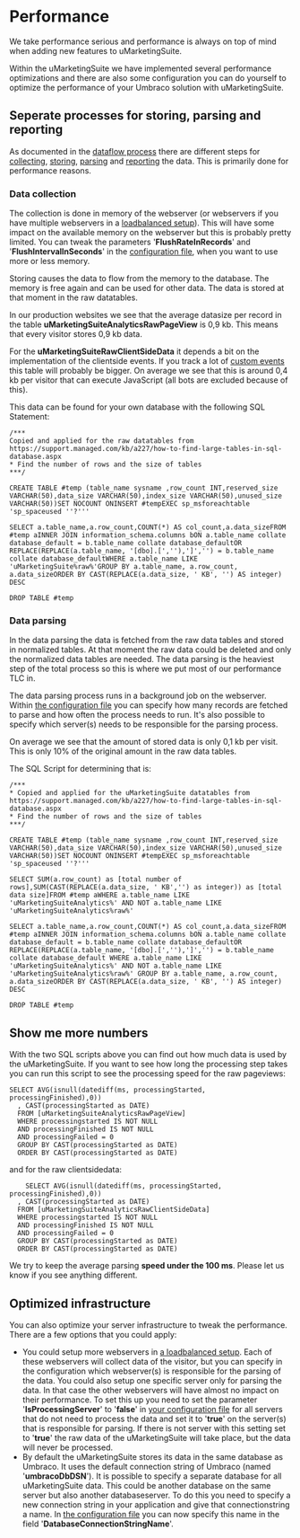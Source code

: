 # Performance

We take performance serious and performance is always on top of mind when adding new features to uMarketingSuite.

Within the uMarketingSuite we have implemented several performance optimizations and there are also some configuration you can do yourself to optimize the performance of your Umbraco solution with uMarketingSuite.

## Seperate processes for storing, parsing and reporting

As documented in the [dataflow process](/the-umarketingsuite-broad-overview/dataflow-pipeline/) there are different steps for [collecting](/the-umarketingsuite-broad-overview/dataflow-pipeline/data-collection/), [storing](/the-umarketingsuite-broad-overview/dataflow-pipeline/data-storage/), [parsing](/the-umarketingsuite-broad-overview/dataflow-pipeline/data-parsing/) and [reporting](/the-umarketingsuite-broad-overview/dataflow-pipeline/reporting/) the data. This is primarily done for performance reasons.

### Data collection

The collection is done in memory of the webserver (or webservers if you have multiple webservers in a [loadbalanced setup](https://our.umbraco.com/Documentation/Getting-Started/Setup/Server-Setup/Load-Balancing/)). This will have some impact on the available memory on the webserver but this is probably pretty limited. You can tweak the parameters '**FlushRateInRecords**' and '**FlushIntervalInSeconds**' in the [configuration file](/installing-umarketingsuite/configuration-options-1-x/), when you want to use more or less memory.

Storing causes the data to flow from the memory to the database. The memory is free again and can be used for other data. The data is stored at that moment in the raw datatables.

In our production websites we see that the average datasize per record in the table **uMarketingSuiteAnalyticsRawPageView** is 0,9 kb. This means that every visitor stores 0,9 kb data.

For the **uMarketingSuiteRawClientSideData** it depends a bit on the implementation of the clientside events. If you track a lot of [custom events](/the-umarketingsuite-broad-overview/dataflow-pipeline/data-collection/) this table will probably be bigger. On average we see that this is around 0,4 kb per visitor that can execute JavaScript (all bots are excluded because of this).

This data can be found for your own database with the following SQL Statement:

    /***
    Copied and applied for the raw datatables from https://support.managed.com/kb/a227/how-to-find-large-tables-in-sql-database.aspx
    * Find the number of rows and the size of tables
    ***/
    
    CREATE TABLE #temp (table_name sysname ,row_count INT,reserved_size VARCHAR(50),data_size VARCHAR(50),index_size VARCHAR(50),unused_size VARCHAR(50))SET NOCOUNT ONINSERT #tempEXEC sp_msforeachtable 'sp_spaceused ''?'''

    SELECT a.table_name,a.row_count,COUNT(*) AS col_count,a.data_sizeFROM #temp aINNER JOIN information_schema.columns bON a.table_name collate database_default = b.table_name collate database_defaultOR REPLACE(REPLACE(a.table_name, '[dbo].[',''),']','') = b.table_name collate database_defaultWHERE a.table_name LIKE 'uMarketingSuite%raw%'GROUP BY a.table_name, a.row_count, a.data_sizeORDER BY CAST(REPLACE(a.data_size, ' KB', '') AS integer) DESC

    DROP TABLE #temp

### Data parsing

In the data parsing the data is fetched from the raw data tables and stored in normalized tables. At that moment the raw data could be deleted and only the normalized data tables are needed. The data parsing is the heaviest step of the total process so this is where we put most of our performance TLC in.

The data parsing process runs in a background job on the webserver. Within [the configuration file](/installing-umarketingsuite/configuration-options-1-x/) you can specify how many records are fetched to parse and how often the process needs to run. It's also possible to specify which server(s) needs to be responsible for the parsing process.

On average we see that the amount of stored data is only 0,1 kb per visit. This is only 10% of the original amount in the raw data tables.

The SQL Script for determining that is:

    /***
    * Copied and applied for the uMarketingSuite datatables from https://support.managed.com/kb/a227/how-to-find-large-tables-in-sql-database.aspx
    * Find the number of rows and the size of tables
    ***/
    
    CREATE TABLE #temp (table_name sysname ,row_count INT,reserved_size VARCHAR(50),data_size VARCHAR(50),index_size VARCHAR(50),unused_size VARCHAR(50))SET NOCOUNT ONINSERT #tempEXEC sp_msforeachtable 'sp_spaceused ''?'''

    SELECT SUM(a.row_count) as [total number of rows],SUM(CAST(REPLACE(a.data_size, ' KB','') as integer)) as [total data size]FROM #temp aWHERE a.table_name LIKE 'uMarketingSuiteAnalytics%' AND NOT a.table_name LIKE 'uMarketingSuiteAnalytics%raw%'

    SELECT a.table_name,a.row_count,COUNT(*) AS col_count,a.data_sizeFROM #temp aINNER JOIN information_schema.columns bON a.table_name collate database_default = b.table_name collate database_defaultOR REPLACE(REPLACE(a.table_name, '[dbo].[',''),']','') = b.table_name collate database_default WHERE a.table_name LIKE 'uMarketingSuiteAnalytics%' AND NOT a.table_name LIKE 'uMarketingSuiteAnalytics%raw%' GROUP BY a.table_name, a.row_count, a.data_sizeORDER BY CAST(REPLACE(a.data_size, ' KB', '') AS integer) DESC

    DROP TABLE #temp

## Show me more numbers

With the two SQL scripts above you can find out how much data is used by the uMarketingSuite. If you want to see how long the processing step takes you can run this script to see the processing speed for the raw pageviews:

    SELECT AVG(isnull(datediff(ms, processingStarted, processingFinished),0))
      , CAST(processingStarted as DATE)
      FROM [uMarketingSuiteAnalyticsRawPageView]
      WHERE processingstarted IS NOT NULL
      AND processingFinished IS NOT NULL
      AND processingFailed = 0
      GROUP BY CAST(processingStarted as DATE)
      ORDER BY CAST(processingStarted as DATE)

and for the raw clientsidedata:

        SELECT AVG(isnull(datediff(ms, processingStarted, processingFinished),0))
      , CAST(processingStarted as DATE)
      FROM [uMarketingSuiteAnalyticsRawClientSideData]
      WHERE processingstarted IS NOT NULL
      AND processingFinished IS NOT NULL
      AND processingFailed = 0
      GROUP BY CAST(processingStarted as DATE)
      ORDER BY CAST(processingStarted as DATE)

We try to keep the average parsing **speed under the 100 ms**. Please let us know if you see anything different.

## Optimized infrastructure

You can also optimize your server infrastructure to tweak the performance. There are a few options that you could apply:

- You could setup more webservers in [a loadbalanced setup](https://our.umbraco.com/Documentation/Getting-Started/Setup/Server-Setup/Load-Balancing/). Each of these webservers will collect data of the visitor, but you can specify in the configuration which webserver(s) is responsible for the parsing of the data. You could also setup one specific server only for parsing the data. In that case the other webservers will have almost no impact on their performance. To set this up you need to set the parameter '**IsProcessingServer**' to '**false**' in [your configuration file](/installing-umarketingsuite/settings-section/the-configuration-file/) for all servers that do not need to process the data and set it to '**true**' on the server(s) that is responsible for parsing. If there is not server with this setting set to '**true**' the raw data of the uMarketingSuite will take place, but the data will never be processed.
- By default the uMarketingSuite stores its data in the same database as Umbraco. It uses the default connection string of Umbraco (named '**umbracoDbDSN**'). It is possible to specify a separate database for all uMarketingSuite data. This could be another database on the same server but also another databaseserver. To do this you need to specify a new connection string in your application and give that connectionstring a name. In [the configuration file](/installing-umarketingsuite/configuration-options-1-x/) you can now specify this name in the field '**DatabaseConnectionStringName**'.